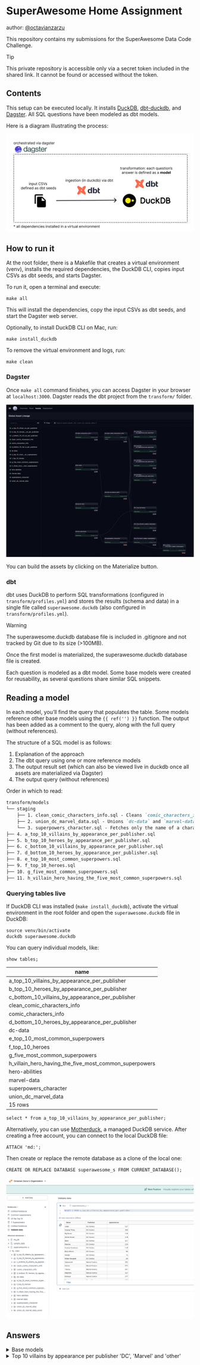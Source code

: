 # SuperAwesome Home Assignment
author: [@octavianzarzu](https://www.linkedin.com/in/octavianz/)

This repository contains my submissions for the SuperAwesome Data Code Challenge.

> [!TIP]
> This private repository is accessible only via a secret token included in the shared link. It cannot be found or accessed without the token.

## Contents

This setup can be executed locally. It installs [DuckDB](https://duckdb.org/), [dbt-duckdb](https://github.com/duckdb/dbt-duckdb), and [Dagster](https://dagster.io/). All SQL questions have been modeled as dbt models.

Here is a diagram illustrating the process:

![](./images/superawesome-diagram.png)

## How to run it

At the root folder, there is a Makefile that creates a virtual environment (venv), installs the required dependencies, the DuckDB CLI, copies input CSVs as dbt seeds, and starts Dagster.

To run it, open a terminal and execute:

```
make all
```

This will install the dependencies, copy the input CSVs as dbt seeds, and start the Dagster web server.

Optionally, to install DuckDB CLI on Mac, run:

```
make install_duckdb
```

To remove the virtual environment and logs, run:

```
make clean
```

### Dagster

Once `make all` command finishes, you can access Dagster in your browser at `localhost:3000`. Dagster reads the dbt project from the `transform/` folder.

![](./images/superawesome-dagster.png)

You can build the assets by clicking on the Materialize button.

### dbt 

dbt uses DuckDB to perform SQL transformations (configured in `transform/profiles.yml`) and stores the results (schema and data) in a single file called `superawesome.duckdb` (also configured in `transform/profiles.yml`).

> [!WARNING]
> The superawesome.duckdb database file is included in .gitignore and not tracked by Git due to its size (>100MB).

Once the first model is materialized, the superawesome.duckdb database file is created.

Each question is modeled as a dbt model. Some base models were created for reusability, as several questions share similar SQL snippets.

## Reading a model

In each model, you’ll find the query that populates the table. Some models reference other base models using the `{{ ref('') }}` function. The output has been added as a comment to the query, along with the full query (without references).

The structure of a SQL model is as follows:

1.	Explanation of the approach
2.	The dbt query using one or more reference models
3.	The output result set (which can also be viewed live in duckdb once all assets are materialized via Dagster)
4.	The output query (without references)

Order in which to read: 

```md
transform/models
└── staging
    ├── 1. clean_comic_characters_info.sql - Cleans `comic_characters_info`. Used in Questions a, b, c, d, f
    ├── 2. union_dc_marvel_data.sql - Unions `dc-data` and `marvel-data`. Used in Questions a, b, c, d, e, f
    └── 3. superpowers_character.sql - Fetches only the name of a character and their superpower. Used in Questions e, g, h
├── 4. a_top_10_villains_by_appearance_per_publisher.sql
├── 5. b_top_10_heroes_by_appearance_per_publisher.sql
├── 6. c_bottom_10_villains_by_appearance_per_publisher.sql
├── 7. d_bottom_10_heroes_by_appearance_per_publisher.sql
├── 8. e_top_10_most_common_superpowers.sql
├── 9. f_top_10_heroes.sql
├── 10. g_five_most_common_superpowers.sql
├── 11. h_villain_hero_having_the_five_most_common_superpowers.sql
```


### Querying tables live 

If DuckDB CLI was installed (`make install_duckdb`), activate the virtual environment in the root folder and open the `superawesome.duckdb` file in DuckDB:

```
source venv/bin/activate
duckdb superawesome.duckdb
```

You can query individual models, like:

```
show tables;
```

|                           name                           |
|----------------------------------------------------------|
| a_top_10_villains_by_appearance_per_publisher             |
| b_top_10_heroes_by_appearance_per_publisher               |
| c_bottom_10_villains_by_appearance_per_publisher          |
| clean_comic_characters_info                               |
| comic_characters_info                                     |
| d_bottom_10_heroes_by_appearance_per_publisher            |
| dc-data                                                   |
| e_top_10_most_common_superpowers                          |
| f_top_10_heroes                                           |
| g_five_most_common_superpowers                            |
| h_villain_hero_having_the_five_most_common_superpowers    |
| hero-abilities                                            |
| marvel-data                                               |
| superpowers_character                                     |
| union_dc_marvel_data                                      |
|                           15 rows                        |

```
select * from a_top_10_villains_by_appearance_per_publisher;
```

Alternatively, you can use [Motherduck](https://motherduck.com/), a managed DuckDB service. After creating a free account, you can connect to the local DuckDB file:

```
ATTACH 'md:';
```

Then create or replace the remote database as a clone of the local one:

```
CREATE OR REPLACE DATABASE superawesome_s FROM CURRENT_DATABASE();
```

![](./images/superawesome-motherduck.png)

## Answers

<details><summary>Base models </summary>

### model: [clean_comic_characters_info](./transform/models/staging/clean_comic_characters_info.sql)

1.  The `Alignment` column (good, bad, neutral, and 7 NA values) identifies a character as either a villain (bad) or a hero (good).
2.  There is only one character that is identified as both a villain (bad) and a hero (good):
    
    ```sql
    SELECT name
    FROM comic_characters_info
    GROUP BY name
    HAVING count(distinct alignment) > 1;
    ```
    
    | Name  |
    |-------|
    | Atlas |
    
    However, this character is labeled differently by different publishers:
    
    | Name  | Alignment | Publisher         |
    |-------|-----------|-------------------|
    | Atlas | good      | Marvel Comics     |
    | Atlas | bad       | DC Comics         |
    
    Most questions focus on publisher-specific answers, so this doesn’t pose an issue.

3.  There are duplicate character names, and some characters appear across multiple publishers (e.g., `Atlas` above). Since no question requires attributes from `comic_characters_info` beyond name, alignment, and publisher, we can safely ‘drop’ the remaining features and select only one entry per character, publisher, and alignment.

    ```sql
    SELECT 
        name, 
        alignment, 
        publisher
    FROM comic_characters_info
    QUALIFY row_number() OVER (PARTITION BY name, alignment, publisher) = 1
    ORDER BY name;
    ```

    **718 rows (734 without filtering)**

    Some characters lack publisher information, but this does not affect our analysis.
    
    This subset will act as the base for further analysis.


    ```sql clean_comic_characters_info
    SELECT 
        name, 
        alignment, 
        publisher
    FROM {{ ref('comic_characters_info') }} 
    QUALIFY row_number() OVER (PARTITION BY name, alignment, publisher) = 1
    ORDER BY name
    ```

### model: [union_dc_marvel_data](./transform/models/staging/union_dc_marvel_data.sql)
    
**dc-data table**

1. The name represents a concatenation of the character name and the universe/comic name (in parentheses). We can extract only the first part (before the parentheses) using `split_part`, but there may be cases where the character name contains parentheses as well. Let’s look at those cases:

    ```sql
    SELECT split_part(name, '(', 1) as character_name 
    FROM "dc-data"
    GROUP BY ALL 
    HAVING count(*) > 1;
    ```

    **17 rows returned, of which:**
    
    - 12 have the same alive status (either deceased or alive in both comics they appear in)
    - 5 have a different status (deceased in one comic, alive in another)

    The only noticeable entry is `Krypto`

    ```sql
    SELECT split_part(name, '(', 1) as character_name, name, alive, appearances 
    FROM "dc-data"
    WHERE name like 'Krypto %';
    ```

    | character_name       | name                             | alive              | appearances |
    |----------------------|----------------------------------|--------------------|-------------|
    | Krypto 	           | Krypto (New Earth)	              | Living Characters  | 109         |
    | Krypto the Earth Dog | Krypto the Earth Dog (New Earth) | Living Characters  | 24          |
    | Krypto 	           | Krypto (Clone) (New Earth)       |	Deceased Characters| 1           |

    Even though it’s a clone/duplicate entry, the status is different, so the additional appearance will count toward the total.

    ```sql
    SELECT split_part(name, '(', 1) as character_name, 
       sum(appearances) 
    FROM "marvel-data"
    GROUP BY character_name
    ```

**marvel-data table** 

1. The same analysis can be done as for the `dc-data` file.

2. Character names are lowercase in `marvel-data`, while in `dc-data` and `comic_characters_info` they are capitalized.


    ```sql union_dc_marvel_data
    WITH 
    clean_dc_data AS 
    (
        SELECT 
            split_part(name, ' (', 1) as character_name, 
            sum(appearances) as appearances
        FROM {{ ref('dc-data') }} 
        GROUP BY character_name
    ),
    clean_marvel_data AS 
    (
        SELECT 
            split_part(name, ' (', 1) as character_name, 
            sum(appearances) as appearances
        FROM {{ ref('marvel-data') }} 
        GROUP BY character_name
    )
    SELECT 'DC Comics' as publisher, character_name, appearances
    FROM clean_dc_data
    UNION 
    SELECT 'Marvel Comics' as publisher, character_name, appearances
    FROM clean_marvel_data
    ```

### model: [superpowers_character](./transform/models/staging/superpowers_character.sql)

1. Cleans up the character name.
    
    ```sql
    SELECT 
        split_part(name, ' (', 1) as name, 
        superpowers
    FROM {{ ref('hero-abilities') }}
    ```

</details>

<details><summary>Top 10 villains by appearance per publisher 'DC', 'Marvel' and 'other'</summary>

### model: [a_top_10_villains_by_appearance_per_publisher](./transform/models/a_top_10_villains_by_appearance_per_publisher.sql)

1. Starting from the [clean_comic_characters_info](./transform/models/staging/clean_comic_characters_info.sql) model, and joining with the appearance data from the [dc-data and marvel-data union](./transform/models/staging/union_dc_marvel_data.sql).

2. Filter only the top 10 villains by appearances per publisher using the `QUALIFY` clause.

    ```sql
    SELECT 
        ccci.name,
        ccci.publisher,
        dmd.appearances
    FROM {{ ref('clean_comic_characters_info') }} ccci
        INNER JOIN {{ ref('union_dc_marvel_data') }} dmd ON lower(ccci.name) = lower(dmd.character_name) AND ccci.publisher = dmd.publisher
    WHERE ccci.alignment = 'bad'
    QUALIFY ROW_NUMBER() OVER (partition by ccci.publisher order by dmd.appearances desc) <= 10
    ORDER BY publisher asc, appearances desc
    ```

> [!WARNING]
> Many rows are filtered out when joining with `clean_comics_character_info` (this can be observed by changing from an INNER JOIN to a FULL OUTER JOIN). While one might perform the analysis based on dc-data and marvel-data only, we cannot determine if a character is good or bad without performing this join.

</details>
